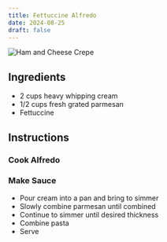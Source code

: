 ```yaml
---
title: Fettuccine Alfredo
date: 2024-08-25
draft: false
---
```


![Ham and Cheese Crepe](/images/fettuccine-alfredo/fettuccine-alfredo.webp)

## Ingredients

* 2 cups heavy whipping cream
* 1/2 cups fresh grated parmesan
* Fettuccine

## Instructions

### Cook Alfredo

### Make Sauce

* Pour cream into a pan and bring to simmer
* Slowly combine parmesan until combined
* Continue to simmer until desired thickness
* Combine pasta
* Serve
